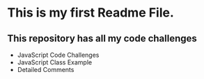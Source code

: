 # This is my first Readme File.
## This repository has all my code challenges

* JavaScript Code Challenges
* JavaScript Class Example 
* Detailed Comments